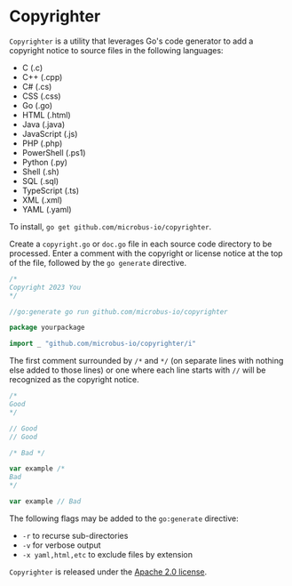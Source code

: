 # Copyrighter

`Copyrighter` is a utility that leverages Go's code generator to add a copyright notice to source files in the following languages:

* C (.c)
* C++ (.cpp)
* C# (.cs)
* CSS (.css)
* Go (.go)
* HTML (.html)
* Java (.java)
* JavaScript (.js)
* PHP (.php)
* PowerShell (.ps1)
* Python (.py)
* Shell (.sh)
* SQL (.sql)
* TypeScript (.ts)
* XML (.xml)
* YAML (.yaml)

To install, `go get github.com/microbus-io/copyrighter`.

Create a `copyright.go` or `doc.go` file in each source code directory to be processed. Enter a comment with the copyright or license notice at the top of the file, followed by the `go generate` directive.

```go
/*
Copyright 2023 You
*/

//go:generate go run github.com/microbus-io/copyrighter

package yourpackage

import _ "github.com/microbus-io/copyrighter/i"
```

The first comment surrounded by `/*` and `*/` (on separate lines with nothing else added to those lines) or one where each line starts with `//` will be recognized as the copyright notice.

```go
/*
Good
*/

// Good
// Good

/* Bad */

var example /*
Bad
*/

var example // Bad
```

The following flags may be added to the `go:generate` directive:

* `-r` to recurse sub-directories
* `-v` for verbose output
* `-x yaml,html,etc` to exclude files by extension

`Copyrighter` is released under the [Apache 2.0 license](http://www.apache.org/licenses/LICENSE-2.0).

